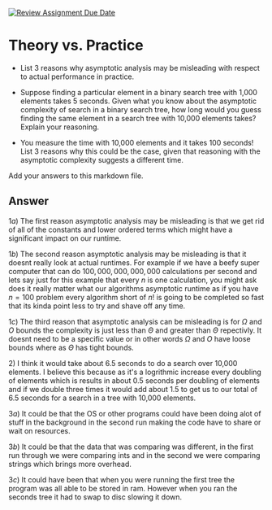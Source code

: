 [![Review Assignment Due Date](https://classroom.github.com/assets/deadline-readme-button-24ddc0f5d75046c5622901739e7c5dd533143b0c8e959d652212380cedb1ea36.svg)](https://classroom.github.com/a/FgMJElkj)
# Theory vs. Practice

- List 3 reasons why asymptotic analysis may be misleading with respect to
  actual performance in practice.

- Suppose finding a particular element in a binary search tree with 1,000
  elements takes 5 seconds. Given what you know about the asymptotic complexity
  of search in a binary search tree, how long would you guess finding the same
  element in a search tree with 10,000 elements takes? Explain your reasoning.

- You measure the time with 10,000 elements and it takes 100 seconds! List 3
  reasons why this could be the case, given that reasoning with the asymptotic
  complexity suggests a different time.

Add your answers to this markdown file.


## Answer
$1a)$ The first reason asymptotic analysis may be misleading is that we get rid of all of the constants and lower ordered terms which might have a significant impact on our runtime.

$1b)$ The second reason asymptotic analysis may be misleading is that it doesnt really look at actual runtimes. For example if we have a beefy super computer that can do $100,000,000,000,000$ calculations per second and lets say just for this example that every $n$ is one calculation, you might ask does it really matter what our algorithms asymptotic runtime as if you have $n = 100$ problem every algorithm short of $n!$ is going to be completed so fast that its kinda point less to try and shave off any time.

$1c)$ The third reason that asymptotic analysis can be misleading is for $\Omega$ and $O$ bounds the complexity is just less than $\Theta$ and greater than $\Theta$ repectivly. It doesnt need to be a specific value or in other words $\Omega$ and $O$ have loose bounds where as $\Theta$ has tight bounds.

$2)$ I think it would take about 6.5 seconds to do a search over 10,000 elements. I believe this because as it's a logrithmic increase every doubling of elements which is results in about 0.5 seconds per doubling of elements and if we double three times it would add about 1.5 to get us to our total of 6.5 seconds for a search in a tree with 10,000 elements.

$3a)$ It could be that the OS or other programs could have been doing alot of stuff in the background in the second run making the code have to share or wait on resources.

$3b)$ It could be that the data that was comparing was different, in the first run through we were comparing ints and in the second we were comparing strings which brings more overhead.

$3c)$ It could have been that when you were running the first tree the program was all able to be stored in ram. However when you ran the seconds tree it had to swap to disc slowing it down.